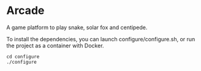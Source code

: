 # Arcade
A game platform to play snake, solar fox and centipede.

To install the dependencies, you can launch configure/configure.sh, or run the project as a container with Docker.
```
cd configure
./configure
```
